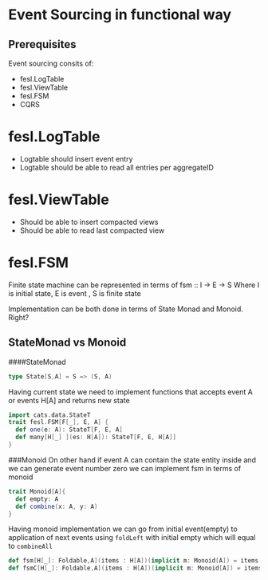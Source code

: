 # Event Sourcing in functional way

## Prerequisites
Event sourcing consits of: 
* fesl.LogTable
* fesl.ViewTable
* fesl.FSM 
* CQRS 

# fesl.LogTable
* Logtable should insert event entry
* Logtable should be able to read all entries per aggregateID

# fesl.ViewTable
* Should be able to insert compacted views
* Should be able to read last compacted view

# fesl.FSM
Finite state machine can be represented in terms of 
fsm :: I -> E -> S
Where I is initial state, E is event , S is finite state

Implementation can be both done in terms of State Monad and Monoid. Right?

## StateMonad vs Monoid
####StateMonad
```scala
type State[S,A] = S => (S, A)
```
Having current state we need to implement functions that accepts event A or events H[A] and returns new state
```scala
import cats.data.StateT
trait fesl.FSM[F[_], E, A] {
  def one(e: A): StateT[F, E, A]
  def many[H[_] ](es: H[A]): StateT[F, E, H[A]]
}
```

###Monoid
On other hand if  event A can contain the state entity inside and we can generate event number zero we can implement fsm in terms of monoid
```scala
trait Monoid[A]{
  def empty: A 
  def combine(x: A, y: A)
}
```
Having monoid implementation we can go from initial event(empty) to application of next events using  `foldLeft` with initial empty which will equal to `combineAll`
```scala
def fsm[H[_]: Foldable,A](items : H[A])(implicit m: Monoid[A]) = items.foldLeft(m.empty)((b,a) => m.combine(b,a))
def fsmC[H[_]: Foldable,A](items : H[A])(implicit m: Monoid[A]) = items.combineAll
```